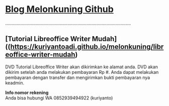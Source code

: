 # [Blog Melonkuning Github](https://kuriyantoadi.github.io/melonkuning/)
...................................................................................................

## [Tutorial Libreoffice Writer Mudah]((https://kuriyantoadi.github.io/melonkuning/libreoffice-writer-mudah)

DVD Tutorial Libreoffice Writer akan dikirimkan ke alamat anda. DVD akan dikirim setelah anda melakukan pembayaran Rp #.
Anda dapat melakukan pembayaran dengan transfer dan mengirimkan bukti pembayaran nya keadmin.

**Info nomor rekening**
<br>Anda bisa hubungi WA 0852939494922 (kuriyanto)
